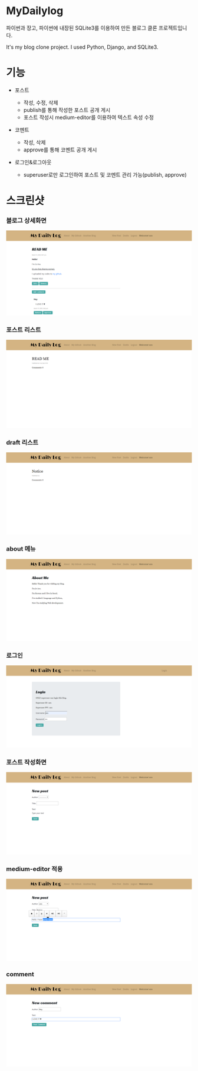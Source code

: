 # MyDailylog
 파이썬과 장고, 파이썬에 내장된 SQLite3를 이용하여 만든 블로그 클론 프로젝트입니다.
 
 It's my blog clone project. I used Python, Django, and SQLite3.
 
# 기능
+ 포스트
  * 작성, 수정, 삭제
  * publish를 통해 작성한 포스트 공개 게시
  * 포스트 작성시 medium-editor를 이용하여 텍스트 속성 수정

+ 코멘트
  * 작성, 삭제
  * approve를 통해 코멘트 공개 게시
 
+ 로그인&로그아웃
  * superuser로만 로그인하여 포스트 및 코멘트 관리 가능(publish, approve)
 
# 스크린샷
### 블로그 상세화면
![](https://github.com/arajo-hub/Blog-MyDailylog/blob/master/image/detailview.png)
### 포스트 리스트
![](https://github.com/arajo-hub/Blog-MyDailylog/blob/master/image/listview.png)
### draft 리스트
![](https://github.com/arajo-hub/Blog-MyDailylog/blob/master/image/draftview.png)
### about 메뉴
![](https://github.com/arajo-hub/Blog-MyDailylog/blob/master/image/aboutme.png)
### 로그인
![](https://github.com/arajo-hub/Blog-MyDailylog/blob/master/image/login.png)
### 포스트 작성화면
![](https://github.com/arajo-hub/Blog-MyDailylog/blob/master/image/newpost.png)
### medium-editor 적용
![](https://github.com/arajo-hub/Blog-MyDailylog/blob/master/image/mediumeditor.png)
### comment
![](https://github.com/arajo-hub/Blog-MyDailylog/blob/master/image/comment.png)
